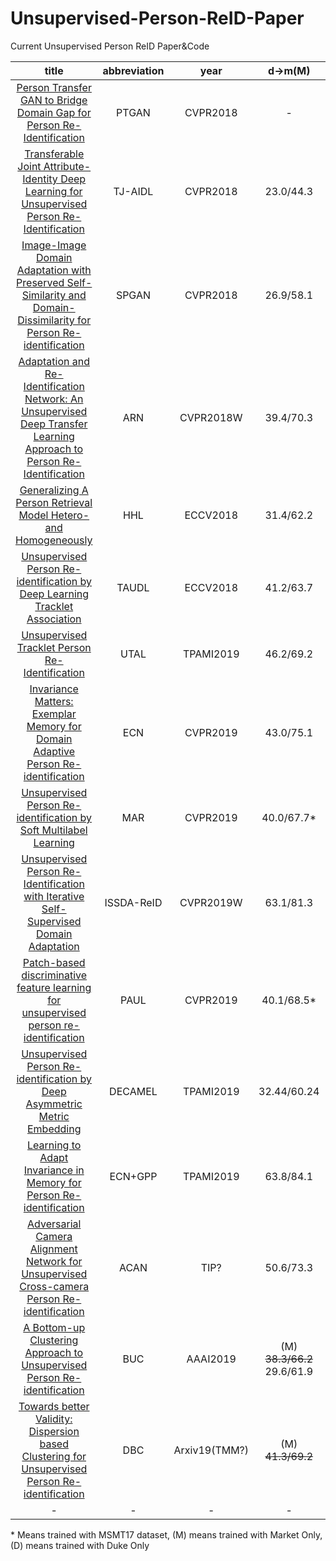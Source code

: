 # Unsupervised-Person-ReID-Paper
Current Unsupervised Person ReID Paper&amp;Code

| title | abbreviation | year | d->m(M) | m->d(D) | code |
| :------: | :------: | :------: | :------: | :------: | :------: |
| [Person Transfer GAN to Bridge Domain Gap for Person Re-Identification](http://openaccess.thecvf.com/content_cvpr_2018/papers/Wei_Person_Transfer_GAN_CVPR_2018_paper.pdf) | PTGAN | CVPR2018 | - | - | https://github.com/pkuvmc/PTGAN |
| [Transferable Joint Attribute-Identity Deep Learning for Unsupervised Person Re-Identification](http://openaccess.thecvf.com/content_cvpr_2018/papers/Wang_Transferable_Joint_Attribute-Identity_CVPR_2018_paper.pdf) | TJ-AIDL | CVPR2018 | 23.0/44.3 | 26.5/58.2 | - |
|[Image-Image Domain Adaptation with Preserved Self-Similarity and Domain-Dissimilarity for Person Re-identification](http://openaccess.thecvf.com/content_cvpr_2018/papers/Deng_Image-Image_Domain_Adaptation_CVPR_2018_paper.pdf) | SPGAN | CVPR2018 | 26.9/58.1 | 26.4/46.9 | https://github.com/Simon4Yan/Learning-via-Translation |
| [Adaptation and Re-Identification Network: An Unsupervised Deep Transfer Learning Approach to Person Re-Identification](http://openaccess.thecvf.com/content_cvpr_2018_workshops/papers/w6/Li_Adaptation_and_Re-Identification_CVPR_2018_paper.pdf) | ARN | CVPR2018W | 39.4/70.3 | 33.4/60.2 | https://github.com/yujheli/ARN |
| [Generalizing A Person Retrieval Model Hetero- and Homogeneously](http://openaccess.thecvf.com/content_ECCV_2018/papers/Zhun_Zhong_Generalizing_A_Person_ECCV_2018_paper.pdf) | HHL | ECCV2018 | 31.4/62.2 | 27.2/46.9 | https://github.com/zhunzhong07/HHL |
| [Unsupervised Person Re-identification by Deep Learning Tracklet Association](https://eccv2018.org/openaccess/content_ECCV_2018/papers/Minxian_Li_Unsupervised_Person_Re-identification_ECCV_2018_paper.pdf) | TAUDL | ECCV2018 | 41.2/63.7 | 43.5/61.7 | - |
| [Unsupervised Tracklet Person Re-Identification](https://arxiv.org/pdf/1903.00535.pdf) | UTAL | TPAMI2019 | 46.2/69.2 | 44.6/62.3 | - |
| [Invariance Matters: Exemplar Memory for Domain Adaptive Person Re-identification](https://arxiv.org/abs/1904.01990) | ECN | CVPR2019 | 43.0/75.1 | 40.4/63.3 | https://github.com/zhunzhong07/ECN
| [Unsupervised Person Re-identification by Soft Multilabel Learning](https://arxiv.org/abs/1903.06325) | MAR | CVPR2019 | 40.0/67.7* | 48.0/67.1* | https://github.com/KovenYu/MAR |
| [Unsupervised Person Re-Identification with Iterative Self-Supervised Domain Adaptation](http://openaccess.thecvf.com/content_CVPRW_2019/papers/TRMTMCT/Tang_Unsupervised_Person_Re-Identification_With_Iterative_Self-Supervised_Domain_Adaptation_CVPRW_2019_paper.pdf) | ISSDA-ReID | CVPR2019W | 63.1/81.3 | 54.1/72.8 | - |
| [Patch-based discriminative feature learning for unsupervised person re-identification](https://kovenyu.com/papers/2019_CVPR_PEDAL.pdf) | PAUL | CVPR2019 | 40.1/68.5* | 53.2/72.0* | https://github.com/QizeYang/PAUL |
| [Unsupervised Person Re-identification by Deep Asymmetric Metric Embedding](https://kovenyu.com/papers/DECAMEL_arxiv.pdf) | DECAMEL | TPAMI2019 | 32.44/60.24 | - | https://github.com/KovenYu/DECAMEL |
| [Learning to Adapt Invariance in Memory for Person Re-identification](https://arxiv.org/pdf/1908.00485.pdf) | ECN+GPP | TPAMI2019 | 63.8/84.1 | 54.4/74.0 | - |
| [Adversarial Camera Alignment Network for Unsupervised Cross-camera Person Re-identification](https://arxiv.org/pdf/1908.00862.pdf) | ACAN | TIP? | 50.6/73.3 | 46.6/65.1 | - |
| [A Bottom-up Clustering Approach to Unsupervised Person Re-identification](https://vana77.github.io/vana77.github.io/images/AAAI19.pdf) | BUC | AAAI2019 | (M) ~~38.3/66.2~~ 29.6/61.9 | (D) ~~27.5/47.4~~ 22.1/40.4 | https://github.com/vana77/Bottom-up-Clustering-Person-Re-identification |
| [Towards better Validity: Dispersion based Clustering for Unsupervised Person Re-identification](https://arxiv.org/pdf/1906.01308.pdf) | DBC | Arxiv19(TMM?) | (M) ~~41.3/69.2~~ | (D) ~~30.0/51.5~~| https://github.com/gddingcs/Dispersion-based-Clustering |
| - | - | - | - | - | - |

\* Means trained with MSMT17 dataset, (M) means trained with Market Only, (D) means trained with Duke Only
